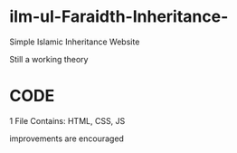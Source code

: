 # ilm-ul-Faraidth-Inheritance-
Simple Islamic Inheritance Website

Still a working theory


# CODE
1 File Contains: HTML, CSS, JS 


improvements are encouraged
